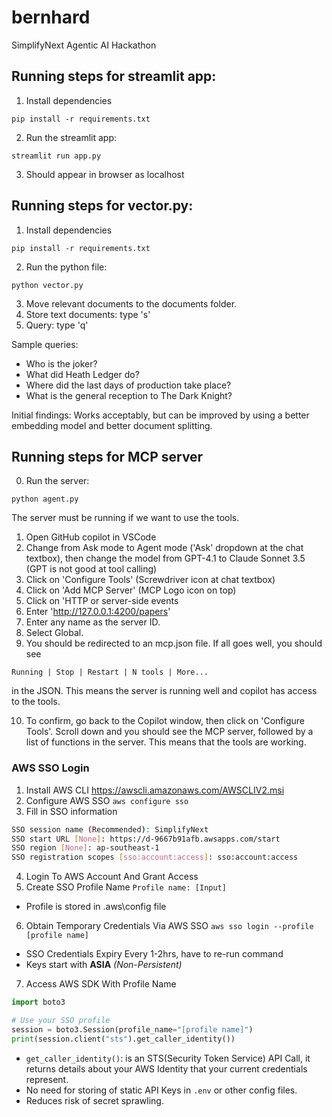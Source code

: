 # bernhard
SimplifyNext Agentic AI Hackathon

## Running steps for streamlit app:
1. Install dependencies
```
pip install -r requirements.txt
```
2. Run the streamlit app:
```
streamlit run app.py
```
3. Should appear in browser as localhost
   
## Running steps for vector.py:
1. Install dependencies
```
pip install -r requirements.txt
```
2. Run the python file:
```
python vector.py
```
3. Move relevant documents to the documents folder.
4. Store text documents: type 's'
5. Query: type 'q'

Sample queries:
- Who is the joker?
- What did Heath Ledger do?
- Where did the last days of production take place?
- What is the general reception to The Dark Knight?

Initial findings: Works acceptably, but can be improved by using a better embedding model and better document splitting.

## Running steps for MCP server
0. Run the server:
```
python agent.py
```
The server must be running if we want to use the tools.

1. Open GitHub copilot in VSCode
2. Change from Ask mode to Agent mode ('Ask' dropdown at the chat textbox), then change the model from GPT-4.1 to Claude Sonnet 3.5 (GPT is not good at tool calling)
3. Click on 'Configure Tools' (Screwdriver icon at chat textbox)
4. Click on 'Add MCP Server'  (MCP Logo icon on top)
5. Click on 'HTTP or server-side events
6. Enter 'http://127.0.0.1:4200/papers'
7. Enter any name as the server ID.
8. Select Global.
9. You should be redirected to an mcp.json file. If all goes well, you should see 
```
Running | Stop | Restart | N tools | More...
```
in the JSON. This means the server is running well and copilot has access to the tools.

10.   To confirm, go back to the Copilot window, then click on 'Configure Tools'. Scroll down and you should see the MCP server, followed by a list of functions in the server. This means that the tools are working.

### AWS SSO Login
1. Install AWS CLI https://awscli.amazonaws.com/AWSCLIV2.msi
2. Configure AWS SSO
`aws configure sso`
3. Fill in SSO information
```bash
SSO session name (Recommended): SimplifyNext
SSO start URL [None]: https://d-9667b91afb.awsapps.com/start
SSO region [None]: ap-southeast-1 
SSO registration scopes [sso:account:access]: sso:account:access
```
4. Login To AWS Account And Grant Access
5. Create SSO Profile Name
`Profile name: [Input]`
- Profile is stored in \.aws\config file
6. Obtain Temporary Credentials Via AWS SSO
`aws sso login --profile [profile name]`
- SSO Credentials Expiry Every 1-2hrs, have to re-run command
- Keys start with **ASIA** *(Non-Persistent)*
7. Access AWS SDK With Profile Name
```python
import boto3

# Use your SSO profile
session = boto3.Session(profile_name="[profile name]")
print(session.client("sts").get_caller_identity())
```
- `get_caller_identity()`: is an STS(Security Token Service) API Call, it returns details about your AWS Identity that your current credentials represent.
- No need for storing of static API Keys in `.env` or other config files.
- Reduces risk of secret sprawling.
